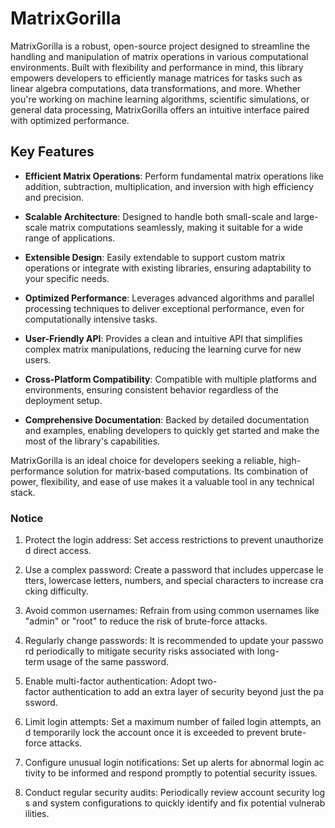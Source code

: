 # MatrixGorilla

MatrixGorilla is a robust, open-source project designed to streamline the handling and manipulation of matrix operations in various computational environments. Built with flexibility and performance in mind, this library empowers developers to efficiently manage matrices for tasks such as linear algebra computations, data transformations, and more. Whether you're working on machine learning algorithms, scientific simulations, or general data processing, MatrixGorilla offers an intuitive interface paired with optimized performance.

## Key Features

- **Efficient Matrix Operations**: Perform fundamental matrix operations like addition, subtraction, multiplication, and inversion with high efficiency and precision.
  
- **Scalable Architecture**: Designed to handle both small-scale and large-scale matrix computations seamlessly, making it suitable for a wide range of applications.

- **Extensible Design**: Easily extendable to support custom matrix operations or integrate with existing libraries, ensuring adaptability to your specific needs.

- **Optimized Performance**: Leverages advanced algorithms and parallel processing techniques to deliver exceptional performance, even for computationally intensive tasks.

- **User-Friendly API**: Provides a clean and intuitive API that simplifies complex matrix manipulations, reducing the learning curve for new users.

- **Cross-Platform Compatibility**: Compatible with multiple platforms and environments, ensuring consistent behavior regardless of the deployment setup.

- **Comprehensive Documentation**: Backed by detailed documentation and examples, enabling developers to quickly get started and make the most of the library's capabilities.

MatrixGorilla is an ideal choice for developers seeking a reliable, high-performance solution for matrix-based computations. Its combination of power, flexibility, and ease of use makes it a valuable tool in any technical stack.

### Notice

1.  Protect the login address: Set access restrictions to prevent unauthorized direct access.
    
2.  Use a complex password: Create a password that includes uppercase letters, lowercase letters, numbers, and special characters to increase cracking difficulty.
    
3.  Avoid common usernames: Refrain from using common usernames like "admin" or "root" to reduce the risk of brute-force attacks.
    
4.  Regularly change passwords: It is recommended to update your password periodically to mitigate security risks associated with long-term usage of the same password.
    
5.  Enable multi-factor authentication: Adopt two-factor authentication to add an extra layer of security beyond just the password.
    
6.  Limit login attempts: Set a maximum number of failed login attempts, and temporarily lock the account once it is exceeded to prevent brute-force attacks.
    
7.  Configure unusual login notifications: Set up alerts for abnormal login activity to be informed and respond promptly to potential security issues.
    
8.  Conduct regular security audits: Periodically review account security logs and system configurations to quickly identify and fix potential vulnerabilities.
        